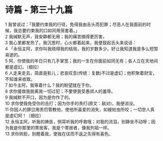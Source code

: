 # 诗篇 - 第三十九篇
  
 1 我曾说过：「我要约束我的行径，免得我由舌头而犯罪；尽恶人在我面前的时候，我总要约束我的口如同用笼套着。」  
 2 我缄默无声，我安静都无用；我的痛苦搞得更厉害，  
 3 我心里都发热了。我沉思时，心火都着起来，我便鼓起舌头来说话：  
 4 「永恒主阿，求你叫我晓得我的结局，我的岁数多少，好让我知道我是多么短暂易逝的。  
 5 阿，你使我的年日只有几手掌宽；我的一生在你面前如同无有；各人立在天地间都是虚幻。〔细拉〕  
 6 人走来走去，简直是影儿；悲哀叹息(传统：复数)不过是虚幻；他积聚着财宝，不知谁来收取。  
 7 如今主阿，我等着什么？我的盼望就在于你。  
 8 求你援救我脱离我一切过犯；不要使我受愚顽人的羞辱。  
 9 我缄默不开口，因为是你作了的。  
 10 求你使我免受你的击打；因为你手的责打(原文：敌对)，我便消没。  
 11 你因人的罪愆用责罚管教他，使他所喜爱的消失，如被蛀虫所咬；一切世人真是虚幻阿！〔细拉〕  
 12 永恒主阿，听我的祷告，侧耳听我的呼救哦；对我的流泪，别静坐不动呀；因为我是你那里的寄居客，我是个寄居者，像我列祖一样。  
 13 求你转脸，别瞪着我，使我在往而不返之先得有喜色。